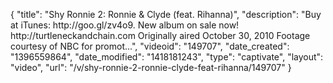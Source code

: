 {
    "title": "Shy Ronnie 2: Ronnie & Clyde (feat. Rihanna)",
    "description": "Buy at iTunes: http:\/\/goo.gl\/zv4o9. New album on sale now! http:\/\/turtleneckandchain.com Originally aired October 30, 2010 Footage courtesy of NBC for promot...",
    "videoid": "149707",
    "date_created": "1396559864",
    "date_modified": "1418181243",
    "type": "captivate",
    "layout": "video",
    "url": "\/v\/shy-ronnie-2-ronnie-clyde-feat-rihanna\/149707"
}